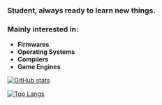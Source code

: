 ### Student, always ready to learn new things.
### Mainly interested in:
* __Firmwares__
* __Operating Systems__
* __Compilers__
* __Game Engines__ 

[![GitHub stats](https://github-readme-stats.vercel.app/api?username=Masthcarub)](https://github.com/anuraghazra/github-readme-stats)

[![Top Langs](https://github-readme-stats.vercel.app/api/top-langs/?username=Masthcarub&layout=compact)](https://github.com/anuraghazra/github-readme-stats)
